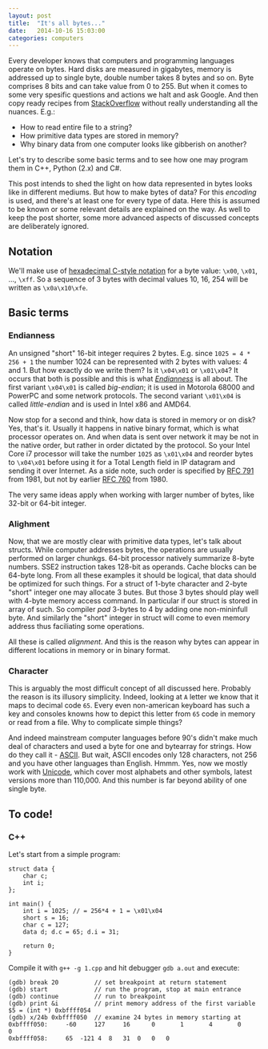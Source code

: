 ```yaml
---
layout: post
title:  "It's all bytes..."
date:   2014-10-16 15:03:00
categories: computers
---
```


Every developer knows that computers and programming languages operate on bytes.
Hard disks are measured in gigabytes, memory is addressed up to single byte,
double number takes 8 bytes and so on. Byte comprises 8 bits and can take value
from 0 to 255. But when it comes to some very spesific questions and actions we
halt and ask Google. And then copy ready recipes from
[StackOverflow](http://stackoverflow.com/) without really understanding all the
nuances. E.g.:

* How to read entire file to a string?
* How primitive data types are stored in memory?
* Why binary data from one computer looks like gibberish on another?

Let's try to describe some basic terms and to see how one may program them in
C++, Python (2.x) and C#.

This post intends to shed the light on how data represented in bytes looks like
in different mediums. But how to make bytes of data? For this *encoding* is
used, and there's at least one for every type of data. Here this is assumed to
be known or some relevant details are explained on the way. As well to keep
the post shorter, some more advanced aspects of discussed concepts are
deliberately ignored.

## Notation

We'll make use of
[hexadecimal C-style notation](http://en.wikipedia.org/wiki/Hexadecimal#Using_0.E2.80.939_and_A.E2.80.93F)
for a byte value: `\x00`, `\x01`, ..., `\xff`. So a sequence of 3 bytes with
decimal values 10, 16, 254 will be written as `\x0a\x10\xfe`.

## Basic terms

### Endianness

An unsigned "short" 16-bit integer requires 2 bytes. E.g. since
`1025 = 4 * 256 + 1` the number 1024 can be represented with 2 bytes with
values: 4 and 1. But how exactly do we write them? Is it `\x04\x01` or
`\x01\x04`? It occurs that both is possible and this is what
[*Endianness*](http://en.wikipedia.org/wiki/Endianness) is all about. The first
variant `\x04\x01` is called *big-endian*; it is used in Motorola 68000 and
PowerPC and some network protocols. The second variant `\x01\x04` is called
*little-endian* and is used in Intel x86 and AMD64.

Now stop for a second and think, how data is stored in memory or on disk? Yes,
that's it. Usually it happens in native binary format, which is what processor
operates on. And when data is sent over network it may be not in the native
order, but rather in order dictated by the protocol. So your Intel Core i7
processor will take the number `1025` as `\x01\x04` and reorder bytes to
`\x04\x01` before using it for a Total Length field in IP datagram and sending
it over Internet. As a side note, such order is specified by
[RFC 791](http://tools.ietf.org/html/rfc791#page-39) from 1981, but not by
earlier [RFC 760](http://tools.ietf.org/html/rfc760) from 1980.

The very same ideas apply when working with larger number of bytes, like 32-bit
or 64-bit integer.

### Alighment

Now, that we are mostly clear with primitive data types, let's talk about
structs. While computer addresses bytes, the operations are usually performed
on larger chunkgs. 64-bit processor natively summarize 8-byte numbers. SSE2
instruction takes 128-bit as operands. Cache blocks can be 64-byte long. From
all these examples it should be logical, that data should be optimized for
such things. For a struct of 1-byte character and 2-byte "short" integer one
may allocate 3 butes. But those 3 bytes should play well with 4-byte memory
access command. In particular if our struct is stored in array of such.
So compiler *pad* 3-bytes to 4 by adding one non-mininfull byte. And similarly
the "short" integer in struct will come to even memory address thus
faciliating some operations.

All these is called *alignment*. And this is the reason why bytes can appear
in different locations in memory or in binary format.

### Character

This is arguably the most difficult concept of all discussed here. Probably the
reason is its illusory simplicity. Indeed, looking at `A` letter we know that it
maps to decimal code `65`. Every even non-american keyboard has such a key and
consoles knowns how to depict this letter from `65` code in memory or read from
a file. Why to complicate simple things?

And indeed mainstream computer languages before 90's didn't make much deal of
characters and used a byte for one and bytearray for strings. How do they call
it - [ASCII](http://en.wikipedia.org/wiki/ASCII). But wait, ASCII encodes only
128 characters, not 256 and you have other languages than English. Hmmm. Yes,
now we mostly work with [Unicode](http://en.wikipedia.org/wiki/Unicode), which
cover most alphabets and other symbols, latest versions more than 110,000. And
this number is far beyond ability of one single byte.

## To code!

### C++

Let's start from a simple program:

    struct data {
        char c;
        int i;
    };

    int main() {
        int i = 1025; // = 256*4 + 1 = \x01\x04
        short s = 16;
        char c = 127;
        data d; d.c = 65; d.i = 31;

        return 0;
    }

Compile it with `g++ -g 1.cpp` and hit debugger `gdb a.out` and execute:

    (gdb) break 20          // set breakpoint at return statement
    (gdb) start             // run the program, stop at main entrance
    (gdb) continue          // run to breakpoint
    (gdb) print &i          // print memory address of the first variable
    $5 = (int *) 0xbffff054
    (gdb) x/24b 0xbffff050  // examine 24 bytes in memory starting at
    0xbffff050:     -60     127     16      0       1       4       0       0
    0xbffff058:	    65	-121 4	8	31	0	0	0


